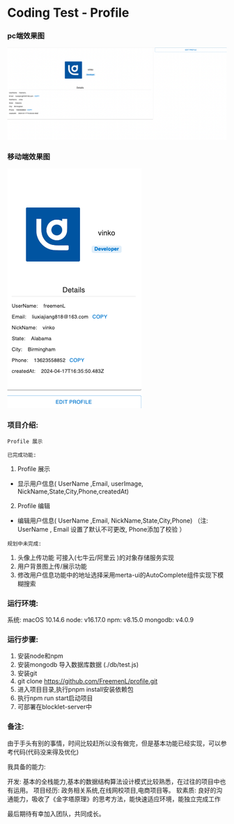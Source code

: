 #  Coding Test - Profile 

### pc端效果图
<img src="./public/WechatIMG27.png" />

### 移动端效果图
<img src="./public/WechatIMG28.png" />

### 项目介绍:

```Profile 展示```

```已完成功能:```
  1. Profile 展示
-  显示用户信息( UserName ,Email, userImage, NickName,State,City,Phone,createdAt) 
  2.  Profile 编辑
- 编辑用户信息( UserName ,Email, NickName,State,City,Phone)
  （注: UserName , Email 设置了默认不可更改, Phone添加了校验 ）

```规划中未完成:```

1. 头像上传功能 可接入(七牛云/阿里云 )的对象存储服务实现
2. 用户背景图上传/展示功能
3. 修改用户信息功能中的地址选择采用merta-ui的AutoComplete组件实现下模糊搜索

### 运行环境:

  系统: macOS 10.14.6
  node: v16.17.0
  npm: v8.15.0
  mongodb:  v4.0.9

### 运行步骤:

  1. 安装node和npm
  2. 安装mongodb 导入数据库数据 (./db/test.js)
  3. 安装git
  4. git clone https://github.com/FreemenL/profile.git
  5. 进入项目目录,执行pnpm install安装依赖包
  6. 执行npm run start启动项目
  7. 可部署在blocklet-server中

### 备注:

由于手头有别的事情，时间比较赶所以没有做完，但是基本功能已经实现，可以参考代码(代码没来得及优化)




我具备的能力:

  开发: 基本的全栈能力,基本的数据结构算法设计模式比较熟悉，在过往的项目中也有运用。
  项目经历: 政务相关系统,在线网校项目,电商项目等。
  软素质: 良好的沟通能力，吸收了《金字塔原理》的思考方法，能快速适应环境，能独立完成工作

最后期待有幸加入团队，共同成长。